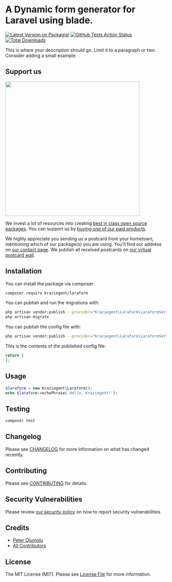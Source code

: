 # A Dynamic form generator for Laravel using blade.

[![Latest Version on Packagist](https://img.shields.io/packagist/v/kraziegent/laraform.svg?style=flat-square)](https://packagist.org/packages/kraziegent/laraform)
[![GitHub Tests Action Status](https://img.shields.io/github/workflow/status/kraziegent/laraform/run-tests?label=tests)](https://github.com/kraziegent/laraform/actions?query=workflow%3Arun-tests+branch%3Amaster)
[![Total Downloads](https://img.shields.io/packagist/dt/kraziegent/laraform.svg?style=flat-square)](https://packagist.org/packages/kraziegent/laraform)


This is where your description should go. Limit it to a paragraph or two. Consider adding a small example.

## Support us

[<img src="https://github-ads.s3.eu-central-1.amazonaws.com/package-laraform-laravel.jpg?t=1" width="419px" />](https://spatie.be/github-ad-click/package-laraform-laravel)

We invest a lot of resources into creating [best in class open source packages](https://spatie.be/open-source). You can support us by [buying one of our paid products](https://spatie.be/open-source/support-us).

We highly appreciate you sending us a postcard from your hometown, mentioning which of our package(s) you are using. You'll find our address on [our contact page](https://spatie.be/about-us). We publish all received postcards on [our virtual postcard wall](https://spatie.be/open-source/postcards).

## Installation

You can install the package via composer:

```bash
composer require kraziegent/laraform
```

You can publish and run the migrations with:

```bash
php artisan vendor:publish --provider="Kraziegent\Laraform\LaraformServiceProvider" --tag="migrations"
php artisan migrate
```

You can publish the config file with:
```bash
php artisan vendor:publish --provider="Kraziegent\Laraform\LaraformServiceProvider" --tag="config"
```

This is the contents of the published config file:

```php
return [
];
```

## Usage

``` php
$laraform = new Kraziegent\Laraform();
echo $laraform->echoPhrase('Hello, Kraziegent!');
```

## Testing

``` bash
composer test
```

## Changelog

Please see [CHANGELOG](CHANGELOG.md) for more information on what has changed recently.

## Contributing

Please see [CONTRIBUTING](.github/CONTRIBUTING.md) for details.

## Security Vulnerabilities

Please review [our security policy](../../security/policy) on how to report security vulnerabilities.

## Credits

- [Peter Olumolu](https://github.com/kraziegent)
- [All Contributors](../../contributors)

## License

The MIT License (MIT). Please see [License File](LICENSE.md) for more information.
